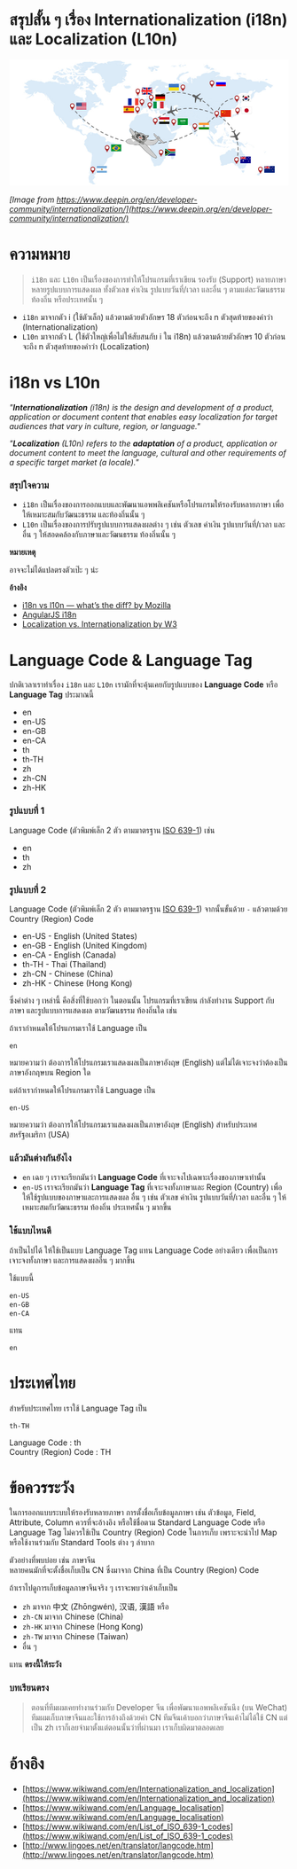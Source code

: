 # สรุปสั้น ๆ เรื่อง Internationalization (i18n) และ Localization (L10n) 

![](./Internationalizationmap.jpg)

*[Image from https://www.deepin.org/en/developer-community/internationalization/](https://www.deepin.org/en/developer-community/internationalization/)*

# ความหมาย

> `i18n` และ `L10n` เป็นเรื่องของการทำให้โปรแกรมที่เราเขียน รองรับ (Support) หลายภาษา หลายรูปแบบการแสดงผล ทั้งตัวเลข ค่าเงิน รูปแบบวันที่/เวลา และอื่น ๆ ตามแต่ละวัฒนธรรม ท้องถิ่น หรือประเทศนั้น ๆ

- `i18n` มาจากตัว i (ใช้ตัวเล็ก) แล้วตามด้วยตัวอักษร 18 ตัวก่อนจะถึง n ตัวสุดท้ายของคำว่า (Internationalization)
- `L10n` มาจากตัว L (ใช้ตัวใหญ่เพื่อไม่ให้สับสนกับ i ใน i18n) แล้วตามด้วยตัวอักษร 10 ตัวก่อนจะถึง n ตัวสุดท้ายของคำว่า (Localization)

# i18n vs L10n

*"**Internationalization** (i18n) is the design and development of a product, application or document content that enables easy localization for target audiences that vary in culture, region, or language."*

*"**Localization** (L10n) refers to the **adaptation** of a product, application or document content to meet the language, cultural and other requirements of a specific target market (a locale)."*

### สรุปใจความ

- `i18n` เป็นเรื่องของการออกแบบและพัฒนาแอพพลิเคชันหรือโปรแกรมให้รองรับหลายภาษา เพื่อให้เหมาะสมกับวัฒนะธรรม และท้องถิ่นนั้น ๆ
- `L10n` เป็นเรื่องของการปรับรูปแบบการแสดงผลต่าง ๆ เช่น ตัวเลข ค่าเงิน รูปแบบวันที่/เวลา และอื่น ๆ ให้สอดคล้องกับภาษาและวัฒนธรรม ท้องถิ่นนั้น ๆ

**หมายเหตุ**

อาจจะไม่ได้แปลตรงตัวเป๊ะ ๆ น่ะ

**อ้างอิง**

- [i18n vs l10n — what’s the diff? by Mozilla](https://blog.mozilla.org/l10n/2011/12/14/i18n-vs-l10n-whats-the-diff/)
- [AngularJS i18n](https://docs.angularjs.org/guide/i18n)
- [Localization vs. Internationalization by W3](https://www.w3.org/International/questions/qa-i18n)

# Language Code & Language Tag

ปกติเวลาเราทำเรื่อง `i18n` และ `L10n` เรามักที่จะคุ้นเคยกับรูปแบบของ **Language Code** หรือ **Language Tag** ประมาณนี้

- en
- en-US
- en-GB 
- en-CA
- th
- th-TH
- zh
- zh-CN
- zh-HK

### รูปแบบที่  1

Language Code (ตัวพิมพ์เล็ก 2 ตัว ตามมาตรฐาน [ISO 639-1](https://www.wikiwand.com/en/List_of_ISO_639-1_codes)) เช่น

- en
- th
- zh

### รูปแบบที่  2

Language Code (ตัวพิมพ์เล็ก 2 ตัว ตามมาตรฐาน [ISO 639-1](https://www.wikiwand.com/en/List_of_ISO_639-1_codes)) จากนั้นขั้นด้วย `-` แล้วตามด้วย Country (Region) Code

- en-US - English (United States)
- en-GB - English (United Kingdom)
- en-CA - English (Canada)
- th-TH - Thai (Thailand)
- zh-CN - Chinese (China)
- zh-HK - Chinese (Hong Kong)

ซึ่งค่าต่าง ๆ เหล่านี้ คือสิ่งที่ใช้บอกว่า 
ในตอนนั้น โปรแกรมที่เราเขียน กำลังทำงาน Support กับภาษา และรูปแบบการแสดงผล ตามวัฒนธรรม ท้องถิ่นใด เช่น

ถ้าเรากำหนดให้โปรแกรมเราใช้ Language เป็น

```plaintext
en
```

หมายความว่า ต้องการให้โปรแกรมเราแสดงผลเป็นภาษาอังฤษ (English) แต่ไม่ได้เจาะจงว่าต้องเป็นภาษาอังกฤษบน Region ใด

แต่ถ้าเรากำหนดให้โปรแกรมเราใช้ Language เป็น

```plaintext
en-US
```
 
หมายความว่า ต้องการให้โปรแกรมเราแสดงผลเป็นภาษาอังฤษ (English) สำหรับประเทศสหรัฐอเมริกา (USA)

### แล้วมันต่างกันยังไง

- `en` เฉย ๆ เราจะเรียกมันว่า **Language Code** ที่เจาะจงไปเฉพาะเรื่องของภาษาเท่านั้น
- `en-US` เราจะเรียกมันว่า **Language Tag**  ที่เจาะจงทั้งภาษาและ Region (Country) เพื่อให้ใช้รูปแบบของภาษาและการแสดงผล อื่น ๆ เช่น ตัวเลข ค่าเงิน รูปแบบวันที่/เวลา และอื่น ๆ ให้เหมาะสมกับวัฒนะธรรม ท้องถิ่น ประเทศนั้น ๆ มากขึ้น


### ใช้แบบไหนดี

ถ้าเป็นไปได้ ให้ใช้เป็นแบบ Language Tag แทน Language Code อย่างเดียว เพื่อเป็นการเจาะจงทั้งภาษา และการแสดงผลอื่น ๆ มากขึ้น 

ใช้แบบนี้

```plaintext
en-US
en-GB
en-CA
```

แทน

```plaintext
en
```

# ประเทศไทย
สำหรับประเทศไทย เราใช้ Language Tag เป็น 

```plaintext
th-TH
```

Language Code : th  
Country (Region) Code : TH

# ข้อควรระวัง

ในการออกแบบระบบให้รองรับหลายภาษา การตั้งชื่อเก็บข้อมูลภาษา เช่น ตัวข้อมูล, Field, Attribute, Column ควรที่จะอ้างอิง หรือใช้ชื่อตาม Standard Language Code หรือ Language Tag ไม่ควรใช้เป็น Country (Region) Code ในการเก็บ เพราะจะนำไป Map หรือใช้งานร่วมกับ Standard Tools ต่าง ๆ ลำบาก
  
ตัวอย่างที่พบบ่อย เช่น ภาษาจีน  
หลายคนมักที่จะตั้งชื่อเก็บเป็น CN ซึ่งมาจาก China ที่เป็น Country (Region) Code 
  
ถ้าเราไปดูการเก็บข้อมูลภาษาจีนจริง ๆ เราจะพบว่าเค้าเก็บเป็น 

- `zh` มาจาก 中文 (Zhōngwén), 汉语, 漢語 หรือ 
- `zh-CN` มาจาก Chinese (China)
- `zh-HK` มาจาก Chinese (Hong Kong)
- `zh-TW` มาจาก Chinese (Taiwan)
- อื่น ๆ

แทน **ตรงนี้ให้ระวัง**

### บทเรียนตรง

> ตอนที่ทีมผมเคยทำงานร่วมกับ Developer จีน เพื่อพัฒนาแอพพลิเคชันนึง (บน WeChat) ทีมผมเก็บภาษาจีนและใช้การอ้างถึงด้วยค่า CN ทีมจีนเค้าบอกว่าภาษาจีนเค้าไม่ได้ใช้ CN แต่เป็น zh เราก็เลยจำมาตั้งแต่ตอนนั้นว่าที่ผ่านมา เราเก็บผิดมาตลอดเลย 

# อ้างอิง

- [https://www.wikiwand.com/en/Internationalization_and_localization](https://www.wikiwand.com/en/Internationalization_and_localization)
- [https://www.wikiwand.com/en/Language_localisation](https://www.wikiwand.com/en/Language_localisation)
- [https://www.wikiwand.com/en/List_of_ISO_639-1_codes](https://www.wikiwand.com/en/List_of_ISO_639-1_codes)
- [http://www.lingoes.net/en/translator/langcode.htm](http://www.lingoes.net/en/translator/langcode.htm)



